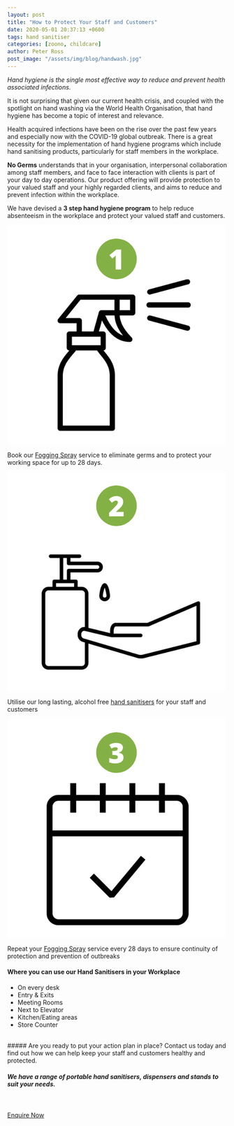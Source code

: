 ```yaml
---
layout: post
title: "How to Protect Your Staff and Customers"
date: 2020-05-01 20:37:13 +0600
tags: hand sanitiser
categories: [zoono, childcare]
author: Peter Ross
post_image: "/assets/img/blog/handwash.jpg"
---
```


_Hand hygiene is the single most effective way to reduce and prevent health associated infections._

It is not surprising that given our current health crisis, and coupled with the spotlight on hand washing via the World Health Organisation, that hand hygiene has become a topic of interest and relevance.

Health acquired infections have been on the rise over the past few years and especially now with the COVID-19 global outbreak. There is a great necessity for the implementation of hand hygiene programs which include hand sanitising products, particularly for staff members in the workplace.

**No Germs** understands that in your organisation, interpersonal collaboration among staff members, and face to face interaction with clients is part of your day to day operations. Our product offering will provide protection to your valued staff and your highly regarded clients, and aims to reduce and prevent infection within the workplace.

We have devised a **3 step hand hygiene program** to help reduce absenteeism in the workplace and protect your valued staff and customers.

<div class="row green-border">          
    <div class="col-md-4 mb-50">
        <div class="services-box">
          <div class="services-img">
              <img src="/assets/img/blog/icon_spray.png" class="img-fluid" alt="">
          </div>
            <div class="services-content">
                <div class="card-text">
                    <p>Book our <a href="/commercial/fogging-and-misting">Fogging Spray</a> service to eliminate germs and to protect your working space for up to 28 days.</p>
                </div>
            </div>
        </div>
    </div>
    <div class="col-md-4 mb-50">
        <div class="services-box">
            <div class="services-img">
                <img src="/assets/img/blog/icon_handwash.png" class="img-fluid" alt="">
            </div>
            <div class="services-content">
                <div class="card-text">
                    <p>Utilise our long lasting, alcohol free <a href="/commercial/hand-sanitiser">hand sanitisers</a> for your staff and customers</p>
                </div>
            </div>
        </div>
    </div>
    <div class="col-md-4 mb-50 ">
        <div class="services-box">
            <div class="services-img">
              <img src="/assets/img/blog/icon_appointment.png" class="img-fluid" alt="">
            </div>
            <div class="services-content">
                <div class="card-text">
                    <p>Repeat your <a href="/commercial/fogging-and-misting">Fogging Spray</a> service every 28 days to ensure continuity of protection and prevention of outbreaks</p>
                </div>
            </div>
        </div>
    </div>
</div>

#### Where you can use our Hand Sanitisers in your Workplace

<div class="commercial">
  <ul class="row list-unstyled">
    <li class="col-sm-6 col-md-4">On every desk</li>
    <li class="col-sm-6 col-md-4">Entry & Exits</li>
    <li class="col-sm-6 col-md-4">Meeting Rooms</li>
    <li class="col-sm-6 col-md-4">Next to Elevator</li>
    <li class="col-sm-6 col-md-4">Kitchen/Eating areas</li>
    <li class="col-sm-6 col-md-4">Store Counter</li>
  </ul>
</div>
<br>
##### Are you ready to put your action plan in place? Contact us today and find out how we can help keep your staff and customers healthy and protected.

##### We have a range of portable hand sanitisers, dispensers and stands to suit your needs.

<br>
<p><a href="/contact" class="btn">Enquire Now</a></p>
